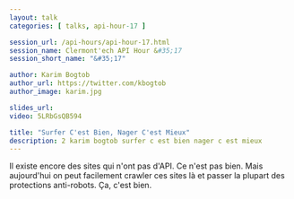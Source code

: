 ```yaml
---
layout: talk
categories: [ talks, api-hour-17 ]

session_url: /api-hours/api-hour-17.html
session_name: Clermont'ech API Hour &#35;17
session_short_name: "&#35;17"

author: Karim Bogtob
author_url: https://twitter.com/kbogtob
author_image: karim.jpg

slides_url:
video: 5LRbGsQB594

title: "Surfer C'est Bien, Nager C'est Mieux"
description: 2 karim bogtob surfer c est bien nager c est mieux
---
```




Il existe encore des sites qui n'ont pas d'API. Ce n'est pas bien. Mais
aujourd'hui on peut facilement crawler ces sites là et passer la plupart des
protections anti-robots. Ça, c'est bien.
